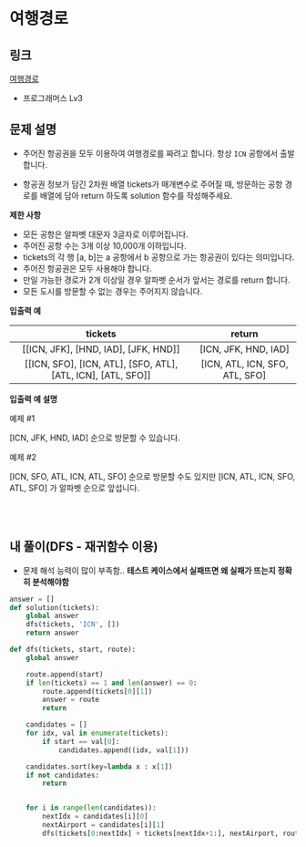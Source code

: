 # 여행경로

## 링크

[여행경로](https://programmers.co.kr/learn/courses/30/lessons/43164#)

- 프로그래머스 Lv3

## 문제 설명

- 주어진 항공권을 모두 이용하여 여행경로를 짜려고 합니다. 항상 `ICN` 공항에서 출발합니다.

- 항공권 정보가 담긴 2차원 배열 tickets가 매개변수로 주어질 때, 방문하는 공항 경로를 배열에 담아 return 하도록 solution 함수를 작성해주세요.

**제한 사항**

- 모든 공항은 알파벳 대문자 3글자로 이루어집니다.
- 주어진 공항 수는 3개 이상 10,000개 이하입니다.
- tickets의 각 행 [a, b]는 a 공항에서 b 공항으로 가는 항공권이 있다는 의미입니다.
- 주어진 항공권은 모두 사용해야 합니다.
- 만일 가능한 경로가 2개 이상일 경우 알파벳 순서가 앞서는 경로를 return 합니다.
- 모든 도시를 방문할 수 없는 경우는 주어지지 않습니다.

**입출력 예**

|                           tickets                            |             return             |
| :----------------------------------------------------------: | :----------------------------: |
|             [[ICN, JFK], [HND, IAD], [JFK, HND]]             |      [ICN, JFK, HND, IAD]      |
| [[ICN, SFO], [ICN, ATL], [SFO, ATL], [ATL, ICN], [ATL, SFO]] | [ICN, ATL, ICN, SFO, ATL, SFO] |

**입출력 예 설명**

예제 #1

[ICN, JFK, HND, IAD] 순으로 방문할 수 있습니다.

예제 #2

[ICN, SFO, ATL, ICN, ATL, SFO] 순으로 방문할 수도 있지만 [ICN, ATL, ICN, SFO, ATL, SFO] 가 알파벳 순으로 앞섭니다.

<br></br>

## 내 풀이(DFS - 재귀함수 이용)

- 문제 해석 능력이 많이 부족함.. **테스트 케이스에서 실패뜨면 왜 실패가 뜨는지 정확히 분석해야함**

```python
answer = []
def solution(tickets):
    global answer
    dfs(tickets, 'ICN', [])
    return answer

def dfs(tickets, start, route):
    global answer

    route.append(start)
    if len(tickets) == 1 and len(answer) == 0:
        route.append(tickets[0][1])
        answer = route
        return

    candidates = []
    for idx, val in enumerate(tickets):
        if start == val[0]:
            candidates.append((idx, val[1]))

    candidates.sort(key=lambda x : x[1])
    if not candidates:
        return


    for i in range(len(candidates)):
        nextIdx = candidates[i][0]
        nextAirport = candidates[i][1]
        dfs(tickets[0:nextIdx] + tickets[nextIdx+1:], nextAirport, route[:])
```
